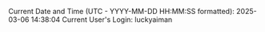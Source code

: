 Current Date and Time (UTC - YYYY-MM-DD HH:MM:SS formatted): 2025-03-06 14:38:04
Current User's Login: luckyaiman
